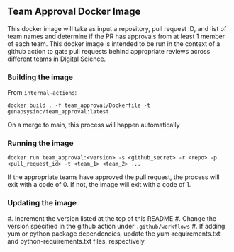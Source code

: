 ## Team Approval Docker Image

This docker image will take as input a repository, pull request ID, and list of team names and determine if the PR has approvals from at least 1 member of each team. This docker image is intended to be run in the context of a github action to gate pull requests behind appropriate reviews across different teams in Digital Science.

### Building the image

From `internal-actions`:
```
docker build . -f team_approval/Dockerfile -t genapsysinc/team_approval:latest
```

On a merge to main, this process will happen automatically

### Running the image

```
docker run team_approval:<version> -s <github_secret> -r <repo> -p <pull_request_id> -t <team_1> <team_2> ...
```

If the appropriate teams have approved the pull request, the process will exit with a code of 0. If not, the image will exit with a code of 1.

### Updating the image

#. Increment the version listed at the top of this README
#. Change the version specified in the github action under `.github/workflows`
#. If adding yum or python package dependencies, update the yum-requirements.txt and python-requirements.txt files, respectively
